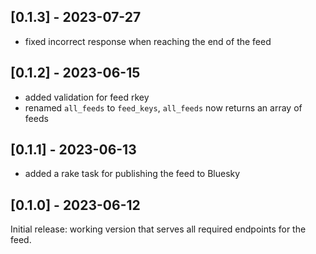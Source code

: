 ## [0.1.3] - 2023-07-27

- fixed incorrect response when reaching the end of the feed

## [0.1.2] - 2023-06-15

- added validation for feed rkey
- renamed `all_feeds` to `feed_keys`, `all_feeds` now returns an array of feeds

## [0.1.1] - 2023-06-13

- added a rake task for publishing the feed to Bluesky

## [0.1.0] - 2023-06-12

Initial release: working version that serves all required endpoints for the feed.
